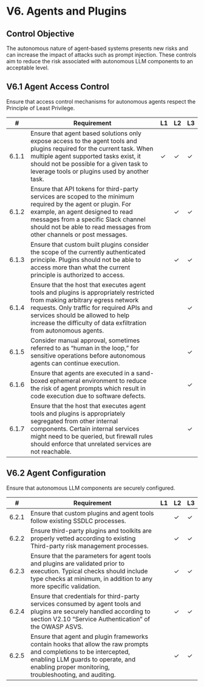 # V6. Agents and Plugins

## Control Objective
The autonomous nature of agent-based systems presents new risks and can increase the impact of attacks such as prompt injection. These controls aim to reduce the risk associated with autonomous LLM components to an acceptable level.

## V6.1 Agent Access Control

Ensure that access control mechanisms for autonomous agents respect the Principle of Least Privilege.

| # | Requirement | L1 | L2 | L3 |
| - | ---------- | -- | -- | -- |
| 6.1.1 | Ensure that agent based solutions only expose access to the agent tools and plugins required for the current task. When multiple agent supported tasks exist, it should not be possible for a given task to leverage tools or plugins used by another task. | ✓ | ✓ | ✓ |
| 6.1.2 | Ensure that API tokens for third-party services are scoped to the minimum required by the agent or plugin. For example, an agent designed to read messages from a specific Slack channel should not be able to read messages from other channels or post messages. |      | ✓ | ✓ |
| 6.1.3 | Ensure that custom built plugins consider the scope of the currently authenticated principle. Plugins should not be able to access more than what the current principle is authorized to access.  |      | ✓ | ✓ |
| 6.1.4 | Ensure that the host that executes agent tools and plugins is appropriately restricted from making arbitrary egress network requests. Only traffic for required APIs and services should be allowed to help increase the difficulty of data exfiltration from autonomous agents. |      |      | ✓ |
| 6.1.5 | Consider manual approval, sometimes referred to as “human in the loop,” for sensitive operations before autonomous agents can continue execution. |      |      | ✓ |
| 6.1.6 | Ensure that agents are executed in a sand-boxed ephemeral environment to reduce the risk of agent prompts which result in code execution due to software defects. |      |      | ✓ |
| 6.1.7 | Ensure that the host that executes agent tools and plugins is appropriately segregated from other internal components. Certain internal services might need to be queried, but firewall rules should enforce that unrelated services are not reachable. |      |      | ✓ |

## V6.2 Agent Configuration

Ensure that autonomous LLM components are securely configured.

| # | Requirement | L1 | L2 | L3 |
| - | ---------- | -- | -- | -- |
| 6.2.1 | Ensure that custom plugins and agent tools follow existing SSDLC processes. |      | ✓ | ✓ |
| 6.2.2 | Ensure third-party plugins and toolkits are properly vetted according to existing Third-party risk management processes. |      | ✓ | ✓ |
| 6.2.3| Ensure that the parameters for agent tools and plugins are validated prior to execution. Typical checks should include type checks at minimum, in addition to any more specific validation. |      | ✓ | ✓ |
| 6.2.4 | Ensure that credentials for third-party services consumed by agent tools and plugins are securely handled according to section V2.10 “Service Authentication” of the OWASP ASVS. |      | ✓ | ✓ |
| 6.2.5 | Ensure that agent and plugin frameworks contain hooks that allow the raw prompts and completions to be intercepted, enabling LLM guards to operate, and enabling proper monitoring, troubleshooting, and auditing. |      | ✓ | ✓ |